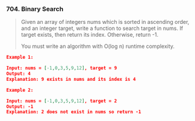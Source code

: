 ### 704. Binary Search
>Given an array of integers nums which is sorted in ascending order, and an integer target, write a function to search target in nums. If target exists, then return its index. Otherwise, return -1.
>
>You must write an algorithm with O(log n) runtime complexity.
```json
Example 1:

Input: nums = [-1,0,3,5,9,12], target = 9
Output: 4
Explanation: 9 exists in nums and its index is 4
```

```json
Example 2:

Input: nums = [-1,0,3,5,9,12], target = 2
Output: -1
Explanation: 2 does not exist in nums so return -1
```
